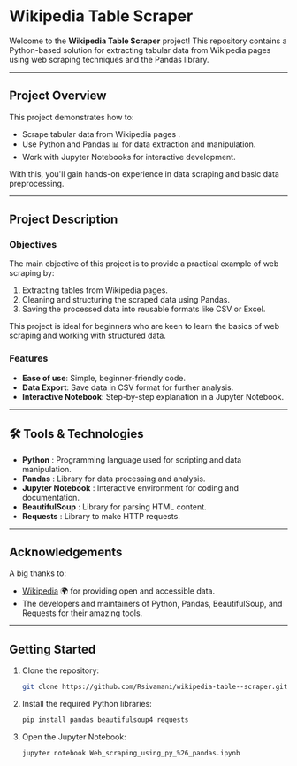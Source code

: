 # Wikipedia Table Scraper

Welcome to the **Wikipedia Table Scraper** project! This repository contains a Python-based solution for extracting tabular data from Wikipedia pages using web scraping techniques and the Pandas library.

---

##  Project Overview

This project demonstrates how to:
- Scrape tabular data from Wikipedia pages .
- Use Python  and Pandas 📊 for data extraction and manipulation.
- Work with Jupyter Notebooks for interactive development.

With this, you'll gain hands-on experience in data scraping and basic data preprocessing.

---

##  Project Description

### Objectives 
The main objective of this project is to provide a practical example of web scraping by:
1. Extracting tables from Wikipedia pages.
2. Cleaning and structuring the scraped data using Pandas.
3. Saving the processed data into reusable formats like CSV or Excel.

This project is ideal for beginners who are keen to learn the basics of web scraping and working with structured data.

### Features 
- **Ease of use**: Simple, beginner-friendly code.
- **Data Export**: Save data in CSV format for further analysis.
- **Interactive Notebook**: Step-by-step explanation in a Jupyter Notebook.

---

## 🛠️ Tools & Technologies

- **Python** : Programming language used for scripting and data manipulation.
- **Pandas** : Library for data processing and analysis.
- **Jupyter Notebook** : Interactive environment for coding and documentation.
- **BeautifulSoup** : Library for parsing HTML content.
- **Requests** : Library to make HTTP requests.

---

##  Acknowledgements

A big thanks to:
- [Wikipedia](https://www.wikipedia.org/) 🌍 for providing open and accessible data.
- The developers and maintainers of Python, Pandas, BeautifulSoup, and Requests for their amazing tools.

---

##  Getting Started

1. Clone the repository:
   ```bash
   git clone https://github.com/Rsivamani/wikipedia-table--scraper.git
   ```

2. Install the required Python libraries:
   ```bash
   pip install pandas beautifulsoup4 requests
   ```

3. Open the Jupyter Notebook:
   ```bash
   jupyter notebook Web_scraping_using_py_%26_pandas.ipynb
   ```

